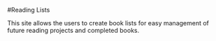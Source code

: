 #Reading Lists

This site allows the users to create book lists for easy management of future reading projects and completed books.
